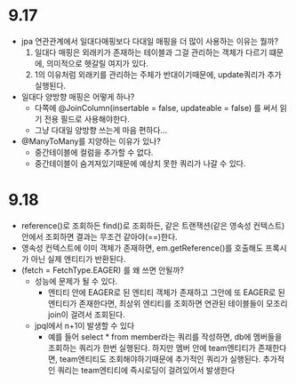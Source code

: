 # 9.17
- jpa 연관관계에서 일대다매핑보다 다대일 매핑을 더 많이 사용하는 이유는 뭘까?
    1. 일대다 매핑은 외래키가 존재하는 테이블과 그걸 관리하는 객체가 다르기 떄문에, 의미적으로 헷갈릴 여지가 있다.
    2. 1의 이유처럼 외래키를 관리하는 주체가 반대이기때문에, update쿼리가 추가 실행된다.  
- 일대다 양방향 매핑은 어떻게 하나?
    - 다쪽에 @JoinColumn(insertable = false, updateable = false) 를 써서 읽기 전용 필드로 사용해야한다.
    - 그냥 다대일 양방향 쓰는게 마음 편하다...
- @ManyToMany를 지양하는 이유가 있나?
    - 중간테이블에 컬럼을 추가할 수 없다.
    - 중간테이블이 숨겨져있기때문에 예상치 못한 쿼리가 나갈 수 있다.
 
# 9.18
- reference()로 조회하든 find()로 조회하든, 같은 트랜잭션(같은 영속성 컨텍스트) 안에서 조회하면 결과는 무조건 같아야(==)한다.
- 영속성 컨텍스트에 이미 객체가 존재하면, em.getReference()를 호출해도 프록시가 아닌 실제 엔티티가 반환된다. 
- (fetch = FetchType.EAGER) 를 왜 쓰면 안될까?
    - 성능에 문제가 될 수 있다.
        - 엔티티 안에 EAGER로 된 엔티티 객체가 존재하고 그안에 또 EAGER로 된 엔티티가 존재한다면, 최상위 엔티티를 조회하면 연관된 테이블들이 모조리 join이 걸려서 조회된다. 
    - jpql에서 n+1이 발생할 수 있다
        - 예를 들어 select * from member라는 쿼리를 작성하면, db에 멤버들을 조회하는 쿼리가 한번 실행된다. 하지만 멤버 안에 team엔티티가 존재한다면, team엔티티도 조회해야하기때문에 추가적인 쿼리가 실행된다. 추가적인 쿼리는 team엔티티에 즉시로딩이 걸려있어서 발생한다